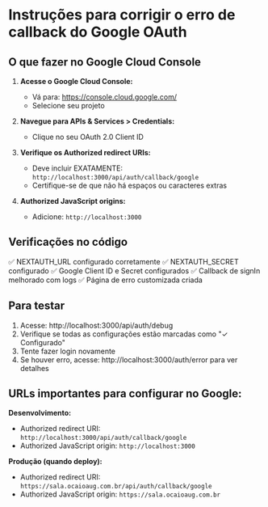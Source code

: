 # Instruções para corrigir o erro de callback do Google OAuth

## O que fazer no Google Cloud Console

1. **Acesse o Google Cloud Console:**

   - Vá para: https://console.cloud.google.com/
   - Selecione seu projeto

2. **Navegue para APIs & Services > Credentials:**

   - Clique no seu OAuth 2.0 Client ID

3. **Verifique os Authorized redirect URIs:**

   - Deve incluir EXATAMENTE: `http://localhost:3000/api/auth/callback/google`
   - Certifique-se de que não há espaços ou caracteres extras

4. **Authorized JavaScript origins:**
   - Adicione: `http://localhost:3000`

## Verificações no código

✅ NEXTAUTH_URL configurado corretamente
✅ NEXTAUTH_SECRET configurado
✅ Google Client ID e Secret configurados
✅ Callback de signIn melhorado com logs
✅ Página de erro customizada criada

## Para testar

1. Acesse: http://localhost:3000/api/auth/debug
2. Verifique se todas as configurações estão marcadas como "✓ Configurado"
3. Tente fazer login novamente
4. Se houver erro, acesse: http://localhost:3000/auth/error para ver detalhes

## URLs importantes para configurar no Google:

**Desenvolvimento:**

- Authorized redirect URI: `http://localhost:3000/api/auth/callback/google`
- Authorized JavaScript origin: `http://localhost:3000`

**Produção (quando deploy):**

- Authorized redirect URI: `https://sala.ocaioaug.com.br/api/auth/callback/google`
- Authorized JavaScript origin: `https://sala.ocaioaug.com.br`
